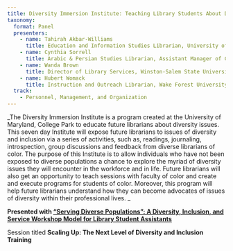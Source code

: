 ```yaml
---
title: Diversity Immersion Institute: Teaching Library Students About Diverse Populations
taxonomy:
  format: Panel
  presenters:
    - name: Tahirah Akbar-Williams
      title: Education and Information Studies Librarian, University of Maryland, College Park
    - name: Cynthia Sorrell
      title: Arabic & Persian Studies Librarian, Assistant Manager of Collections University of Maryland, College Park
    - name: Wanda Brown
      title: Director of Library Services, Winston-Salem State University
    - name: Hubert Womack
      title: Instruction and Outreach Librarian, Wake Forest University - Z. Smith Reynolds Library
  track:
    - Personnel, Management, and Organization
---
```

_The Diversity Immersion Institute is a program created at the University of Maryland, College Park to educate future
 librarians about diversity issues.  This seven day Institute will expose future librarians to issues of diversity 
 and inclusion via a series of activities, such as, readings, journaling, introspection, group discussions and feedback from diverse librarians of color.  The purpose of this Institute is to allow individuals who have not been exposed to diverse populations a chance to explore the myriad of diversity issues they will encounter in the workforce and in life. Future librarians will also get an opportunity to teach sessions with faculty of color and create and execute programs for students of color.  Moreover, this program will help future librarians understand how they can become advocates of issues of diversity within their professional lives. _

**Presented with [“Serving Diverse Populations”: A Diversity, Inclusion, and Service Workshop Model for Library 
Student Assistants](/program/sessions/Serving-Diverse-Populations-A-Diversity-Inclusion-and-Service-Workshop-Model-for-Library-Student-Assistants)**

Session titled **Scaling Up: The Next Level of Diversity and Inclusion Training** 

